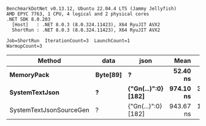 ```

BenchmarkDotNet v0.13.12, Ubuntu 22.04.4 LTS (Jammy Jellyfish)
AMD EPYC 7763, 1 CPU, 4 logical and 2 physical cores
.NET SDK 8.0.203
  [Host]   : .NET 8.0.3 (8.0.324.11423), X64 RyuJIT AVX2
  ShortRun : .NET 8.0.3 (8.0.324.11423), X64 RyuJIT AVX2

Job=ShortRun  IterationCount=3  LaunchCount=1  
WarmupCount=3  

```
| Method                  | data     | json                | Mean      | Error     | StdDev   | Min       | Max       | Gen0   | Allocated |
|------------------------ |--------- |-------------------- |----------:|----------:|---------:|----------:|----------:|-------:|----------:|
| **MemoryPack**              | **Byte[89]** | **?**                   |  **52.40 ns** |  **0.211 ns** | **0.012 ns** |  **52.39 ns** |  **52.41 ns** | **0.0012** |     **104 B** |
| **SystemTextJson**          | **?**        | **{&quot;Gn(...)&quot;:0} [182]** | **974.10 ns** | **32.473 ns** | **1.780 ns** | **972.19 ns** | **975.71 ns** |      **-** |     **104 B** |
| SystemTextJsonSourceGen | ?        | {&quot;Gn(...)&quot;:0} [182] | 943.67 ns | 15.171 ns | 0.832 ns | 942.71 ns | 944.17 ns |      - |     104 B |

